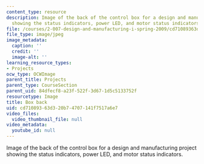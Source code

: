 ```yaml
---
content_type: resource
description: Image of the back of the control box for a design and manufacturing project
  showing the status indicators, power LED, and motor status indicators.
file: /courses/2-007-design-and-manufacturing-i-spring-2009/cd71089363d320b74707141f7517a6e7_control_box_back.jpg
file_type: image/jpeg
image_metadata:
  caption: ''
  credit: ''
  image-alt: ''
learning_resource_types:
- Projects
ocw_type: OCWImage
parent_title: Projects
parent_type: CourseSection
parent_uid: 84dfecf8-a23f-522f-3d67-1d5c5133752f
resourcetype: Image
title: Box back
uid: cd710893-63d3-20b7-4707-141f7517a6e7
video_files:
  video_thumbnail_file: null
video_metadata:
  youtube_id: null
---
```

Image of the back of the control box for a design and manufacturing project showing the status indicators, power LED, and motor status indicators.

